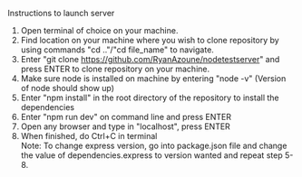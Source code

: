 Instructions to launch server

1. Open terminal of choice on your machine.
2. Find location on your machine where you wish to clone repository by using commands "cd .."/"cd file_name" to navigate.
3. Enter "git clone https://github.com/RyanAzoune/nodetestserver" and press ENTER to clone repository on your machine.
4. Make sure node is installed on machine by entering "node -v" (Version of node should show up)
5. Enter "npm install" in the root directory of the repository to install the dependencies
6. Enter "npm run dev" on command line and press ENTER
7. Open any browser and type in "localhost", press ENTER
8. When finished, do Ctrl+C in terminal  
Note: To change express version, go into package.json file and change the value of dependencies.express 
to version wanted and repeat step 5-8.
